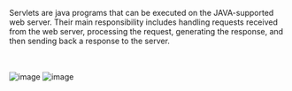Servlets are java programs that can be executed on the JAVA-supported web server. Their main responsibility includes handling requests received from the web server, processing the request, generating the response, and then sending back a response to the server.

<br><br>
![image](https://github.com/MYassineBoum/JEE-Servlets/assets/115194839/b2870507-5375-41b0-b542-ddaad91ad736)
![image](https://github.com/MYassineBoum/JEE-Servlets/assets/115194839/c98450b4-4702-48ac-bcb3-e5bc0f306d91)
